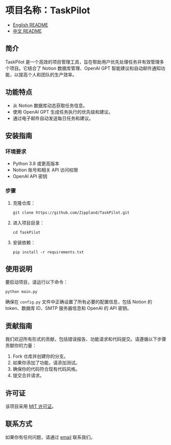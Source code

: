 # 项目名称：TaskPilot

- [English README](README.md)
- [中文 README](README_ZH.md)

## 简介
TaskPilot 是一个高效的项目管理工具，旨在帮助用户优先处理任务并有效管理多个项目。它结合了 Notion 数据库管理、OpenAI GPT 智能建议和自动邮件通知功能，以提高个人和团队的生产效率。

## 功能特点
- 从 Notion 数据库动态获取任务信息。
- 使用 OpenAI GPT 生成任务执行的优先级和建议。
- 通过电子邮件自动发送每日任务和建议。

## 安装指南

### 环境要求
- Python 3.8 或更高版本
- Notion 账号和相关 API 访问权限
- OpenAI API 密钥

### 步骤
1. 克隆仓库：
   ```
   git clone https://github.com/Zippland/TaskPilot.git
   ```
2. 进入项目目录：
   ```
   cd TaskPilot
   ```
3. 安装依赖：
   ```
   pip install -r requirements.txt
   ```

## 使用说明
要启动项目，请运行以下命令：
```
python main.py
```
确保在 `config.py` 文件中正确设置了所有必要的配置信息，包括 Notion 的 token、数据库 ID、SMTP 服务器信息和 OpenAI 的 API 密钥。

## 贡献指南
我们欢迎所有形式的贡献，包括错误报告、功能请求和代码提交。请遵循以下步骤贡献你的力量：
1. Fork 仓库并创建你的分支。
2. 如果你添加了功能，请添加测试。
3. 确保你的代码符合现有代码风格。
4. 提交合并请求。

## 许可证
该项目采用 [MIT 许可证](LICENSE)。

## 联系方式
如果你有任何问题，请通过 [email](mailto:your.email@example.com) 联系我们。